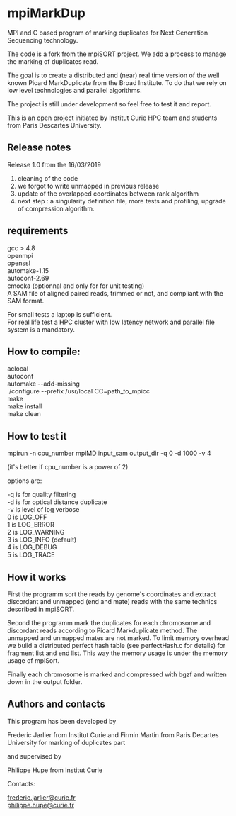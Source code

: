 # mpiMarkDup

MPI and C based program of marking duplicates for Next Generation Sequencing technology.  

The code is a fork from the mpiSORT project. We add a process to manage the marking of duplicates read.

The goal is to create a distributed and (near) real time version of the well known Picard MarkDuplicate from the Broad Institute. To do that we rely on low level  technologies and parallel algorithms.   

The project is still under development so feel free to test it and report.

This is an open project initiated by Institut Curie HPC team and students from Paris Descartes University.

Release notes 
-------------

Release 1.0 from the 16/03/2019 <br />

1) cleaning of the code <br />
2) we forgot to write unmapped in previous release <br />
3) update of the overlapped coordinates between rank algorithm <br />
4) next step : a singularity definition file, more tests and profiling, upgrade of compression algorithm. <br />   


requirements
------------
gcc > 4.8 <br />
openmpi <br />
openssl <br />
automake-1.15 <br />
autoconf-2.69 <br />
cmocka (optionnal and only for for unit testing) <br />
A SAM file of aligned paired reads, trimmed or not, and compliant with the SAM format. <br /> 
 
For small tests a laptop is sufficient. <br />
For real life test a HPC cluster with low latency network and parallel file system is a mandatory. <br />

How to compile:
--------------
aclocal <br />
autoconf <br />
automake --add-missing <br />
./configure --prefix /usr/local CC=path_to_mpicc <br />
make <br />
make install <br />
make clean <br />

How to test it
-------------

mpirun -n cpu_number mpiMD input_sam output_dir -q 0 -d 1000 -v 4 <br />

(it's better if cpu_number is a power of 2) <br />

options are: <br />

-q is for quality filtering <br />
-d is for optical distance duplicate <br />
-v is level of log verbose <br />
    0 is LOG_OFF  <br />
    1 is LOG_ERROR  <br />
    2 is LOG_WARNING  <br />
    3 is LOG_INFO (default) <br />
    4 is LOG_DEBUG  <br />
    5 is LOG_TRACE  <br />

How it works
------------

First the programm sort the reads by genome's coordinates and extract discordant and unmapped (end and mate) reads with the same technics described in mpiSORT. <br />

Second the programm mark the duplicates for each chromosome and discordant reads according to Picard Markduplicate method. The unmapped and unmapped mates are not marked. To limit memory overhead we build a distributed perfect hash table (see perfectHash.c for details) for fragment list and end list. This way the memory usage is under the memory usage of mpiSort.  <br />

Finally each chromosome is marked and compressed with bgzf and written down in the output folder.


Authors and contacts
--------------------

This program has been developed by<br />

Frederic Jarlier from Institut Curie and Firmin Martin from Paris Decartes University for marking of duplicates part<br />

and supervised by <br />

Philippe Hupe from Institut Curie <br />

Contacts: <br />

frederic.jarlier@curie.fr <br />
philippe.hupe@curie.fr <br />

